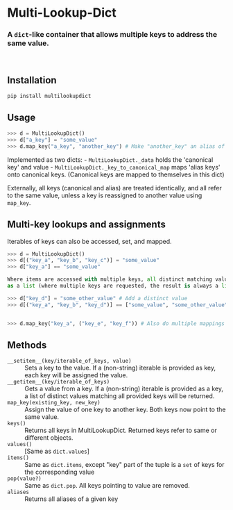 # Multi-Lookup-Dict

### A `dict`-like container that allows multiple keys to address the same value.
<br/>

## Installation

`pip install multilookupdict`


## Usage

```python
>>> d = MultiLookupDict()
>>> d["a_key"] = "some_value"
>>> d.map_key("a_key", "another_key") # Make "another_key" an alias of "a_key"
```

Implemented as two dicts:
    - `MultiLookupDict._data` holds the 'canonical key' and value
    - `MultiLookupDict._key_to_canonical_map` maps 'alias keys' onto canonical keys.
        (Canonical keys are mapped to themselves in this dict)

Externally, all keys (canonical and alias) are treated identically,
and all refer to the same value, unless a key is reassigned to another value using `map_key`.


Multi-key lookups and assignments
---------------------------------

Iterables of keys can also be accessed, set, and mapped.

```python
>>> d = MultiLookupDict()
>>> d[("key_a", "key_b", "key_c")] = "some_value"
>>> d["key_a"] == "some_value"

Where items are accessed with multiple keys, all distinct matching values are returned
as a list (where multiple keys are requested, the result is always a list, for consistency)

>>> d["key_d"] = "some_other_value" # Add a distinct value
>>> d[("key_a", "key_b", "key_d")] == ["some_value", "some_other_value"]


>>> d.map_key("key_a", ("key_e", "key_f")) # Also do multiple mappings
```



Methods
-------

<dl>
<dt>
<code>__setitem__(key/iterable_of_keys, value)</code>
</dt>
    <dd>Sets a key to the value. If a (non-string) iterable is provided
    as key, each key will be assigned the value.</dd>
<dt><code>__getitem__(key/iterable_of_keys)</code></dt>
    <dd>Gets a value from a key. If a (non-string) iterable is provided as a key, a list
    of distinct values matching all provided keys will be returned.</dd>
<dt><code>map_key(existing_key, new_key)</code></dt>
    <dd>Assign the value of one key to another key. Both keys
    now point to the same value.</dd>
<dt><code>keys()</code></dt>
    <dd>Returns all keys in MultiLookupDict. Returned keys refer to same or different objects.</dd>
<dt><code>values()</code></dt>
    <dd>[Same as <code>dict.values</code>]</dd>
<dt><code>items()</code></dt>
    <dd>Same as <code>dict.items</code>, except "key" part of the tuple is a <code>set</code> of keys for the corresponding value</dd>
<dt><code>pop(value?)</code><dd>
    <dd>Same as <code>dict.pop</code>. All keys pointing to value are removed.</dd>
<dt><code>aliases</code></dt>
    <dd>Returns all aliases of a given key</dd>
</dl>